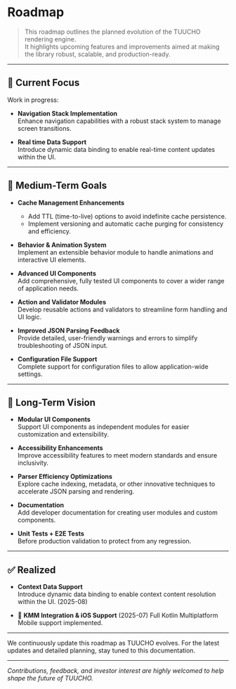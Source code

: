 # Roadmap

> This roadmap outlines the planned evolution of the TUUCHO rendering engine.  
> It highlights upcoming features and improvements aimed at making the library robust, scalable, and production-ready.

---

## 🚧 Current Focus

Work in progress:

- **Navigation Stack Implementation**  
  Enhance navigation capabilities with a robust stack system to manage screen transitions.

- **Real time Data Support**  
  Introduce dynamic data binding to enable real-time content updates within the UI.

---

## 🎯 Medium-Term Goals

- **Cache Management Enhancements**
  - Add TTL (time-to-live) options to avoid indefinite cache persistence.
  - Implement versioning and automatic cache purging for consistency and efficiency.

- **Behavior & Animation System**  
  Implement an extensible behavior module to handle animations and interactive UI elements.

- **Advanced UI Components**  
  Add comprehensive, fully tested UI components to cover a wider range of application needs.

- **Action and Validator Modules**  
  Develop reusable actions and validators to streamline form handling and UI logic.

- **Improved JSON Parsing Feedback**  
  Provide detailed, user-friendly warnings and errors to simplify troubleshooting of JSON input.

- **Configuration File Support**  
  Complete support for configuration files to allow application-wide settings.

---

## 🚀 Long-Term Vision

- **Modular UI Components**  
  Support UI components as independent modules for easier customization and extensibility.

- **Accessibility Enhancements**  
  Improve accessibility features to meet modern standards and ensure inclusivity.

- **Parser Efficiency Optimizations**  
  Explore cache indexing, metadata, or other innovative techniques to accelerate JSON parsing and rendering.

- **Documentation**  
  Add developer documentation for creating user modules and custom components.

- **Unit Tests + E2E Tests**  
  Before production validation to protect from any regression.

---

## ✅ Realized

- **Context Data Support**  
  Introduce dynamic data binding to enable context content resolution within the UI. (2025-08)

- 🎉 **KMM Integration & iOS Support** (2025-07)
  Full Kotlin Multiplatform Mobile support implemented.

---

We continuously update this roadmap as TUUCHO evolves. For the latest updates and detailed planning, stay tuned to this documentation.

---

*Contributions, feedback, and investor interest are highly welcomed to help shape the future of TUUCHO.*
